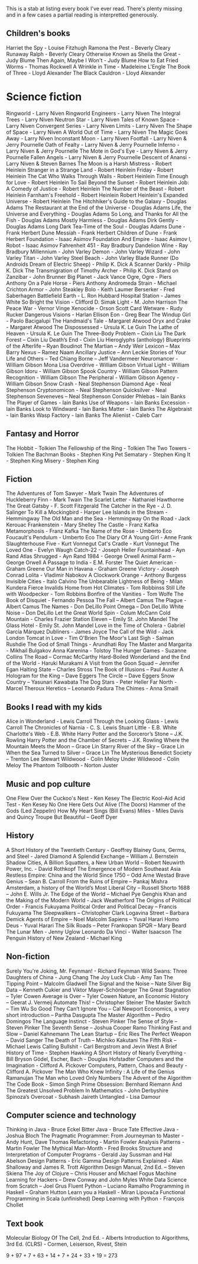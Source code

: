 This is a stab at listing every book I've ever read. There's plenty missing and in a few cases a partial reading is interpretted generously.


## Children's books

Harriet the Spy - Louise Fitzhugh
Ramona the Pest - Beverly Cleary
Runaway Ralph - Beverly Cleary
Otherwise Known as Sheila the Great - Judy Blume
Then Again, Maybe I Won't - Judy Blume
How to Eat Fried Worms - Thomas Rockwell
A Wrinkle in Time - Madeleine L'Engle
The Book of Three - Lloyd Alexander
The Black Cauldron - Lloyd Alexander


# Science fiction

Ringworld - Larry Niven
Ringworld Engineers - Larry Niven
The Integral Trees - Larry Niven
Neutron Star - Larry Niven
Tales of Known Space - Larry Niven
Convergent Series - Larry Niven
Limits - Larry Niven
The Shape of Space - Larry Niven
A World Out of Time - Larry Niven
The Magic Goes Away - Larry Niven
Inconstant Moon - Larry Niven
Footfall - Larry Niven & Jerry Pournelle
Oath of Fealty - Larry Niven & Jerry Pournelle
Inferno - Larry Niven & Jerry Pournelle
The Mote in God's Eye - Larry Niven & Jerry Pournelle
Fallen Angels - Larry Niven & Jerry Pournelle
Descent of Anansi - Larry Niven & Steven Barnes
The Moon is a Harsh Mistress - Robert Heinlein
Stranger in a Strange Land - Robert Heinlein
Friday - Robert Heinlein
The Cat Who Walks Through Walls - Robert Heinlein
Time Enough for Love - Robert Heinlein
To Sail Beyond the Sunset - Robert Heinlein
Job: A Comedy of Justice - Robert Heinlein
The Number of the Beast - Robert Heinlein
Farnham's Freehold - Robert Heinlein
Robert Heinlein's Expanded Universe - Robert Heinlein
The Hitchhiker's Guide to the Galaxy - Douglas Adams
The Restaurant at the End of the Universe - Douglas Adams
Life, the Universe and Everything - Douglas Adams
So Long, and Thanks for All the Fish - Douglas Adams
Mostly Harmless - Douglas Adams
Dirk Gently - Douglas Adams
Long Dark Tea-Time of the Soul - Douglas Adams
Dune - Frank Herbert
Dune Messiah - Frank Herbert
Children of Dune - Frank Herbert
Foundation - Isaac Asimov
Foundation And Empire - Isaac Asimov
I, Robot - Isaac Asimov
Fahrenheit 451 - Ray Bradbury
Dandelion Wine - Ray Bradbury
Millennium - John Varley
Demon - John Varley
Wizard - John Varley
Titan - John Varley
Steel Beach - John Varley
Blade Runner (Do Androids Dream of Electric Sheep) - Philip K. Dick
A Scanner Darkly - Philip K. Dick
The Transmigration of Timothy Archer - Philip K. Dick
Stand on Zanzibar - John Brunner
Big Planet - Jack Vance
Ogre, Ogre - Piers Anthony
On a Pale Horse - Piers Anthony
Andromeda Strain - Michael Crichton
Armor - John Steakley
Bolo - Keith Laumer
Berserker - Fred Saberhagen
Battlefield Earth - L. Ron Hubbard
Hospital Station - James White
So Bright the Vision - Clifford D. Simak
Light - M. John Harrison
The Peace War - Vernor Vinge
Xenocide - Orson Scott Card
Wetware - Rudy Rucker
Dangerous Visions - Harlan Ellison
Eon - Greg Bear
The Windup Girl - Paolo Bacigalupi
The Handmaid's Tale - Margaret Atwood
Oryx and Crake - Margaret Atwood
The Dispossessed - Ursula K. Le Guin
The Lathe of Heaven - Ursula K. Le Guin
The Three-Body Problem – Cixin Liu
The Dark Forest – Cixin Liu
Death’s End - Cixin Liu
Hieroglyphs (anthology)
Blueprints of the Afterlife – Ryan Boudinot
The Martian – Andy Weir
Lexicon – Max Barry
Nexus – Ramez Naam
Ancillary Justice – Ann Leckie
Stories of Your Life and Others – Ted Chiang
Borne – Jeff Vandermeer
Neuromancer - William Gibson
Mona Lisa Overdrive - William Gibson
Virtual Light - William Gibson
Idoru - William Gibson
Spook Country - William Gibson
Pattern Recognition - William Gibson
The Peripheral - William Gibson
Agency - William Gibson
Snow Crash - Neal Stephenson
Diamond Age - Neal Stephenson
Cryptonomicon - Neal Stephenson
Quicksilver - Neal Stephenson
Seveneves – Neal Stephenson
Consider Phlebas – Iain Banks
The Player of Games - Iain Banks
Use of Weapons - Iain Banks
Excession - Iain Banks
Look to Windward - Iain Banks
Matter - Iain Banks
The Algebraist - Iain Banks
Wasp Factory - Iain Banks
The Alienist - Caleb Carr


## Fantasy and Horror

The Hobbit - Tolkien
The Fellowship of the Ring - Tolkien
The Two Towers - Tolkien
The Bachman Books - Stephen King
Pet Sematary - Stephen King
It - Stephen King
Misery - Stephen King


## Fiction

The Adventures of Tom Sawyer - Mark Twain
The Adventures of Huckleberry Finn - Mark Twain
The Scarlet Letter - Nathaniel Hawthorne
The Great Gatsby - F. Scott Fitzgerald
The Catcher in the Rye - J. D. Salinger
To Kill a Mockingbird - Harper Lee
Islands in the Stream - Hemmingway
The Old Man and the Sea - Hemmingway
On the Road - Jack Kerouac
Frankenstein - Mary Shelley
The Castle - Franz Kafka
Metamorphosis - Franz Kafka
The Name of the Rose - Umberto Eco
Foucault's Pendulum - Umberto Eco
The Diary Of A Young Girl - Anne Frank
Slaughterhouse Five - Kurt Vonnegut
Cat's Cradle - Kurt Vonnegut
The Loved One - Evelyn Waugh
Catch-22 - Joseph Heller
Fountainhead - Ayn Rand
Atlas Shrugged - Ayn Rand
1984 - George Orwell
Animal Farm – George Orwell
A Passage to India - E.M. Forster
The Quiet American - Graham Greene
Our Man in Havana - Graham Greene
Victory - Joseph Conrad
Lolita - Vladimir Nabokov
A Clockwork Orange - Anthony Burgess
Invisible Cities - Italo Calvino
The Unbearable Lightness of Being - Milan Kundera
Fierce Invalids Home from Hot Climates - Tom Robbinss
Still Life with Woodpecker - Tom Robbins
Bonfire of the Vanities - Tom Wolfe
The Book of Disquiet - Fernando Pessoa
The Fall – Albert Camus
The Plague - Albert Camus
The Names - Don DeLillo
Point Omega – Don DeLillo
White Noise – Don DeLillo
Let the Great World Spin - Colum McCann
Cold Mountain - Charles Frazier
Station Eleven – Emily St. John Mandel
The Glass Hotel - Emily St. John Mandel
Love in the Time of Cholera - Gabriel García Márquez
Dubliners - James Joyce
The Call of the Wild - Jack London
Tomcat in Love - Tim O'Brien
The Moor's Last Sigh - Salman Rushdie
The God of Small Things - Arundhati Roy
The Master and Margarita - Mikhail Bulgakov
Anna Karenina - Tolstoy
The Hunger Games - Suzanne Collins
The Road – Cormac McCarthy
Hard-Boiled Wonderland and the End of the World - Haruki Murakami
A Visit from the Goon Squad – Jennifer Egan
Halting State – Charles Stross
The Book of Illusions – Paul Auster
A Hologram for the King – Dave Eggers
The Circle – Dave Eggers
Snow Country – Yasunari Kawabata
The Dog Stars - Peter Heller
Far North - Marcel Theroux
Heretics – Leonardo Padura
The Chimes - Anna Smaill


## Books I read with my kids

Alice in Wonderland - Lewis Carroll
Through the Looking Glass - Lewis Carroll
The Chronicles of Narnia - C. S. Lewis
Stuart Little - E.B. White
Charlotte's Web - E.B. White
Harry Potter and the Sorceror’s Stone – J.K. Rowling
Harry Potter and the Chamber of Secrets – J.K. Rowling
Where the Mountain Meets the Moon – Grace Lin
Starry River of the Sky – Grace Lin
When the Sea Turned to Silver – Grace Lin
The Mysterious Benedict Society – Trenton Lee Stewart
Wildwood - Colin Meloy
Under Wildwood - Colin Meloy
The Phantom Tollbooth - Norton Juster


## Music and pop culture

One Flew Over the Cuckoo's Nest - Ken Kesey
The Electric Kool-Aid Acid Test - Ken Kesey
No One Here Gets Out Alive (The Doors)
Hammer of the Gods (Led Zeppelin)
How My Heart Sings (Bill Evans)
Miles - Miles Davis and Quincy Troupe
But Beautiful – Geoff Dyer


## History

A Short History of the Twentieth Century - Geoffrey Blainey
Guns, Germs, and Steel - Jared Diamond
A Splendid Exchange – William J. Bernstein
Shadow Cities, A Billion Squatters, a New Urban World – Robert Neuwirth
Power, Inc. - David Rothkopf
The Emergence of Modern Southeast Asia
Restless Empire: China and the World Since 1750 – Odd Arne Westad
Brave Genius – Sean B. Carroll
From the Ruins of Empire – Pankaj Mishra
Amsterdam, a history of the World’s Most Liberal City – Russell Shorto
1688 – John E. Wills Jr.
The Edge of the World – Michael Pye
Genghis Khan and the Making of the Modern World - Jack Weatherford
The Origins of Political Order - Francis Fukuyama
Political Order and Political Decay – Francis Fukuyama
The Sleepwalkers – Christopher Clark
Logavina Street – Barbara Demick
Agents of Empire – Noel Malcolm
Sapiens – Yuval Harari
Homo Deus - Yuval Harari
The Silk Roads – Peter Frankopan
SPQR – Mary Beard
The Lunar Men - Jenny Uglow
Leonardo Da Vinci - Walter Isaacson
The Penguin History of New Zealand - Michael King


## Non-fiction

Surely You're Joking, Mr. Feynman! - Richard Feynman
Wild Swans: Three Daughters of China - Jung Chang
The Joy Luck Club - Amy Tan
The Tipping Point – Malcolm Gladwell
The Signal and the Noise – Nate Silver
Big Data – Kenneth Cukier and Viktor Mayer-Schönberger
The Great Stagnation – Tyler Cowen
Average is Over – Tyler Cowen
Nature, an Economic History – Geerat J. Vermeij
Automate This! – Christopher Steiner
The Master Switch – Tim Wu
So Good They Can’t Ignore You – Cal Newport
Economics, a very short introduction – Partha Dasgupta
The Master Algorithm – Pedro Domingos
The Language Instinct - Steven Pinker
The Sense of Style – Steven Pinker
The Seventh Sense – Joshua Cooper Ramo
Thinking Fast and Slow – Daniel Kahnemann
The Lean Startup – Eric Ries
The Perfect Weapon – David Sanger
The Death of Truth – Michiko Kakutani
The Fifth Risk – Michael Lewis
Calling Bullshit - Carl Bergstrom and Jevin West
A Brief History of Time - Stephen Hawking
A Short History of Nearly Everything - Bill Bryson
Gödel, Escher, Bach - Douglas Hofstadter
Computers and the Imagination - Clifford A. Pickover
Computers, Pattern, Chaos and Beauty - Clifford A. Pickover
The Man Who Knew Infinity : A Life of the Genius Ramanujan
The Man who Loved Only Numbers
The Advent of the Algorithm
The Code Book - Simon Singh
Prime Obsession: Bernhard Riemann And The Greatest Unsolved Problem In Mathematics - John Derbyshire
Spinoza’s Overcoat - Subhash Jaireth
Untangled - Lisa Damour


## Computer science and technology

Thinking in Java - Bruce Eckel
Bitter Java - Bruce Tate
Effective Java - Joshua Bloch
The Pragmatic Programmer: From Journeyman to Master - Andy Hunt, Dave Thomas
Refactoring - Martin Fowler
Analysis Patterns - Martin Fowler
The Mythical Man-Month - Fred Brooks
Structure and Interpretation of Computer Programs - Gerald Jay Sussman and Hal Abelson
Design Patterns - Eric Gamma
Design Patterns Explained - Alan Shalloway and James R. Trott
Algorithm Design Manual, 2nd Ed. – Steven Skiena
The Joy of Clojure – Chris Houser and Michael Fogus
Machine Learning for Hackers – Drew Conway and John Myles White
Data Science from Scratch – Joel Grus
Fluent Python – Luciano Ramalho
Programming in Haskell – Graham Hutton
Learn you a Haskell - Miran Lipovača
Functional Programming in Scala (unfinished)
Deep Learning with Python - François Chollet

## Text book

Molecular Biology Of The Cell, 2nd Ed. - Alberts
Introduction to Algorithms, 3rd Ed. (CLRS) - Cormen, Leiserson, Rivest, Stein



9 + 97 + 7 + 63 + 14 + 7 + 24 + 33 + 19 = 273

